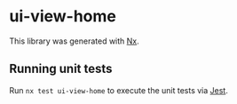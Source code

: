 # ui-view-home

This library was generated with [Nx](https://nx.dev).

## Running unit tests

Run `nx test ui-view-home` to execute the unit tests via [Jest](https://jestjs.io).
